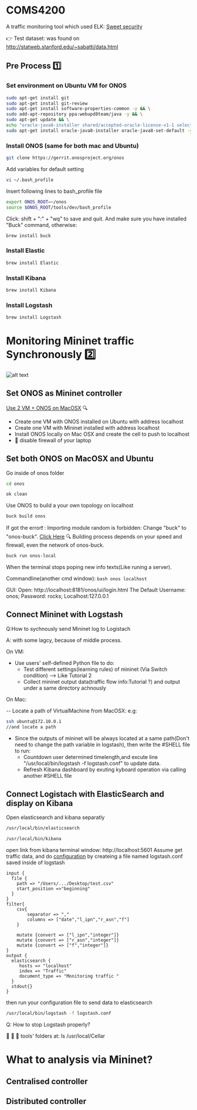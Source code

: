 # COMS4200
A traffic monitoring tool which used ELK: [Sweet security](https://github.com/TravisFSmith/SweetSecurity)

:point_right: Test dataset: was found on http://statweb.stanford.edu/~sabatti/data.html

## Pre Process :one:
### Set environment on Ubuntu VM for ONOS
```bash
sudo apt-get install git
sudo apt-get install git-review
sudo apt-get install software-properties-common -y && \
sudo add-apt-repository ppa:webupd8team/java -y && \
sudo apt-get update && \
echo "oracle-java8-installer shared/accepted-oracle-license-v1-1 select true" | sudo debconf-set-selections && \
sudo apt-get install oracle-java8-installer oracle-java8-set-default -y
```
### Install ONOS (same for both mac and Ubuntu)
```bash
git clone https://gerrit.onosproject.org/onos
```
Add variables for default setting
```bash
vi ~/.bash_profile
```
Insert following lines to bash_profile file
```bash
export ONOS_ROOT=~/onos
source $ONOS_ROOT/tools/dev/bash_profile
```
Click: shift + ":" + "wq" to save and quit. And make sure you have installed "Buck" command, otherwise:
```bash
brew install buck
```

### Install Elastic
```bash
brew install Elastic
```

### Install Kibana
```bash
brew install Kibana
```

### Install Logstash
```bash
brew install Logstash
```
# Monitoring Mininet traffic Synchronously :two:
![alt text](https://image.slidesharecdn.com/bc47faae-18c7-45c9-b3f6-c400b4aff1d3-161215100509/95/software-architectures-week-3-microservicebased-architectures-41-638.jpg?cb=1482171534)
## Set ONOS as Mininet controller 
[Use 2 VM + ONOS on MacOSX](https://groups.google.com/a/onosproject.org/forum/#!topic/onos-discuss/5Z3OQFjLKF0) :mag:
* Create one VM with ONOS installed on Ubuntu with address localhost
* Create one VM with Mininet installed with address localhost
* Install ONOS locally on Mac OSX and create the cell to push to localhost
* :purple_heart: disable firewall of your laptop

## Set both ONOS on MacOSX and Ubuntu
Go inside of onos folder
```bash
cd onos
```
```bash
ok clean
```
Use ONOS to build a your own topology on localhost
```bash
buck build onos
```
If got the error:heavy_exclamation_mark: : Importing module random is forbidden: Change "buck" to "onos-buck".
[Click Here](https://groups.google.com/a/onosproject.org/d/topic/onos-dev/nMTghD3mLnQ?fromplusone=1) :mag:
Building process depends on your speed and firewall, even the network of onos-buck.
```bash
buck run onos-local
```
When the terminal stops poping new info texts(Like runing a server). 

Commandline(another cmd window): ```bash onos localhost ```

GUI: Open: http://localhost:8181/onos/ui/login.html The Default Username: onos; Password: rocks;
Localhost:127.0.0.1



## Connect Mininet with Logstash
Q:How to sychnously send Mininet log to Logistach 

A: with some lagcy, because of middle process.

On VM:

* Use users' self-defined Python file to do:
  * Test different settings(learning rules) of mininet (Via Switch condition) --> Like Tutorial 2
  * Collect mininet output data(traffic flow info:Tutorial ?) and output under a same directory achnously

On Mac:

-- Locate a path of VirtualMachine from MacOSX: e.g: 
```bash 
ssh ubuntu@172.10.0.1 
//and locate a path
```

* Since the outputs of mininet will be always located at a same path(Don't need to change the path variable in logstash), then write the #SHELL file to run:
  * Countdown user determined timelength,and excute line "/usr/local/bin/logstash -f logstash.conf" to update data.
  * Refresh Kibana dashboard by exuting kyboard operation via calling another #SHELL file

## Connect Logistach with ElasticSearch and display on Kibana
Open elasticsearch and kibana separatly
```bash
/usr/local/bin/elasticsearch
```
```bash
/usr/local/bin/kibana
```
open link from kibana terminal window: http://localhost:5601
Assume get traffic data, and do [configuration](https://www.elastic.co/guide/en/logstash/current/configuration-file-structure.html) by createing a file named logstash.conf saved inside of logstash
```
input {
  file {
    path => "/Users/.../Desktop/test.csv"
    start_position =>"beginning"
  }
}
filter{
    csv{
        separator => ","
        columns => ["date","l_ipn","r_asn","f"]
    }

    mutate {convert => ["l_ipn","integer"]}
    mutate {convert => ["r_asn","integer"]}
    mutate {convert => ["f","integer"]}
}
output {
  elasticsearch {
     hosts => "localhost"
     index => "Traffic"
     document_type => "Monitoring traffic "
  }
  stdout{}
}

```
then run your configuration file to send data to elasticsearch
```bash
/usr/local/bin/logstash -f logstash.conf
```
Q: How to stop Logstash properly?

:ghost: :tada: :ghost:
tools' folders at:  ls /usr/local/Cellar

# What to analysis via Mininet?

## Centralised controller

## Distributed controller

